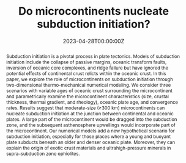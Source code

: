 ---
title: Do microcontinents nucleate subduction initiation?

authors:
- Mingshuai Zhu
- Zhiyong Yan
- admin
- Lin Chen
- Laicheng Miao 
- Fuqin Zhang
- Shun Li
- Shuhu Yang

author_notes:
- ""
- ""
- ""
date: "2023-04-28T00:00:00Z"
doi: "10.1130/G51222.1"

# Schedule page publish date (NOT publication's date).
publishDate: "2023-04-28T00:00:00Z"

# Publication type.
# Legend: 0 = Uncategorized; 1 = Conference paper; 2 = Journal article;
# 3 = Preprint / Working Paper; 4 = Report; 5 = Book; 6 = Book section;
# 7 = Thesis; 8 = Patent
publication_types: ["2"]

# Publication name and optional abbreviated publication name.
publication: "Geology, 51 (7): 668–672, DOI: 10.1130/G51222.1"
publication_short: "Geology, 51 (7): 668–672"

abstract: Subduction initiation is a pivotal process in plate tectonics. Models of subduction initiation include the collapse of passive margins, oceanic transform faults, inversion of oceanic core complexes, and ridge failure but have ignored the potential effects of continental crust relicts within the oceanic crust. In this paper, we explore the role of microcontinents on subduction initiation through two-dimensional thermo-mechanical numerical modeling. We consider three scenarios with variable ages of oceanic crust surrounding the microcontinent and parametrically examine the microcontinent characteristics (size, crustal thickness, thermal gradient, and rheology), oceanic plate age, and convergence rates. Results suggest that moderate-size (≥300 km) microcontinents can nucleate subduction initiation at the junction between continental and oceanic plates. A large part of the microcontinent would be dragged into the subduction zone, and the subsequent asthenosphere upwellings would incorporate part of the microcontinent. Our numerical models add a new hypothetical scenario for subduction initiation, especially for those places where a young and buoyant plate subducts beneath an older and denser oceanic plate. Moreover, they can explain the origin of exotic crust materials and ultrahigh-pressure minerals in supra–subduction zone ophiolites.

# Summary. An optional shortened abstract.
# summary: Lorem ipsum dolor sit amet, consectetur adipiscing elit. Duis posuere tellus ac convallis placerat. Proin tincidunt magna sed ex sollicitudin condimentum.

tags:
- Subduction initiation
- Microcontinents
- Subduction
- Numerical modeling
- Sea of China

featured: false

# links:
# - name: ""
#   url: ''
url_pdf: ''
url_code: ''
url_dataset: ''
url_poster: ''
url_project: ''
url_slides: ''
url_source: 'www.doi.org/10.1130/G51222.1'
url_video: ''

# Featured image
# To use, add an image named `featured.jpg/png` to your page's folder. 
image:
  caption: '(A) Cartoon showing the origin of crustal materials and ultrahigh-pressure minerals in supra–subduction zone (SSZ) ophiolites. (B) Model M2 snapshot at 5.9 m.y. The purple and blue arrows represent the left and right directions of the subduction initiation, respectively.'
  focal_point: ""
  preview_only: false


# Associated Projects (optional).
#   Associate this publication with one or more of your projects.
#   Simply enter your project's folder or file name without extension.
#   E.g. `internal-project` references `content/project/internal-project/index.md`.
#   Otherwise, set `projects: []`.
projects: []

# Slides (optional).
#   Associate this publication with Markdown slides.
#   Simply enter your slide deck's filename without extension.
#   E.g. `slides: "example"` references `content/slides/example/index.md`.
#   Otherwise, set `slides: ""`.
slides: ""
---